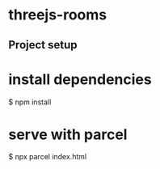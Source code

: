 # threejs-rooms

## Project setup

# install dependencies
$ npm install

# serve with parcel
$ npx parcel index.html

